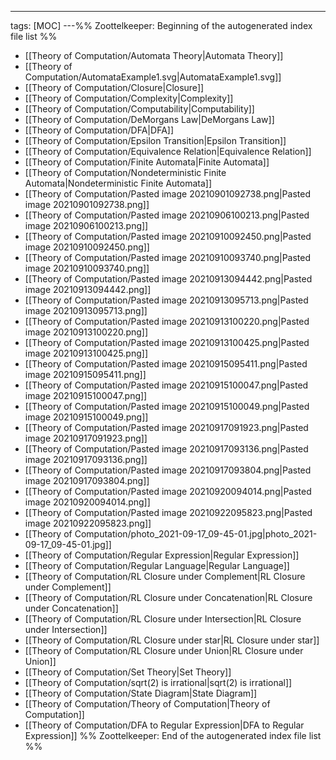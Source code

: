 ---
tags: [MOC]
---%% Zoottelkeeper: Beginning of the autogenerated index file list  %%
- [[Theory of Computation/Automata Theory|Automata Theory]]
- [[Theory of Computation/AutomataExample1.svg|AutomataExample1.svg]]
- [[Theory of Computation/Closure|Closure]]
- [[Theory of Computation/Complexity|Complexity]]
- [[Theory of Computation/Computability|Computability]]
- [[Theory of Computation/DeMorgans Law|DeMorgans Law]]
- [[Theory of Computation/DFA|DFA]]
- [[Theory of Computation/Epsilon Transition|Epsilon Transition]]
- [[Theory of Computation/Equivalence Relation|Equivalence Relation]]
- [[Theory of Computation/Finite Automata|Finite Automata]]
- [[Theory of Computation/Nondeterministic Finite Automata|Nondeterministic Finite Automata]]
- [[Theory of Computation/Pasted image 20210901092738.png|Pasted image 20210901092738.png]]
- [[Theory of Computation/Pasted image 20210906100213.png|Pasted image 20210906100213.png]]
- [[Theory of Computation/Pasted image 20210910092450.png|Pasted image 20210910092450.png]]
- [[Theory of Computation/Pasted image 20210910093740.png|Pasted image 20210910093740.png]]
- [[Theory of Computation/Pasted image 20210913094442.png|Pasted image 20210913094442.png]]
- [[Theory of Computation/Pasted image 20210913095713.png|Pasted image 20210913095713.png]]
- [[Theory of Computation/Pasted image 20210913100220.png|Pasted image 20210913100220.png]]
- [[Theory of Computation/Pasted image 20210913100425.png|Pasted image 20210913100425.png]]
- [[Theory of Computation/Pasted image 20210915095411.png|Pasted image 20210915095411.png]]
- [[Theory of Computation/Pasted image 20210915100047.png|Pasted image 20210915100047.png]]
- [[Theory of Computation/Pasted image 20210915100049.png|Pasted image 20210915100049.png]]
- [[Theory of Computation/Pasted image 20210917091923.png|Pasted image 20210917091923.png]]
- [[Theory of Computation/Pasted image 20210917093136.png|Pasted image 20210917093136.png]]
- [[Theory of Computation/Pasted image 20210917093804.png|Pasted image 20210917093804.png]]
- [[Theory of Computation/Pasted image 20210920094014.png|Pasted image 20210920094014.png]]
- [[Theory of Computation/Pasted image 20210922095823.png|Pasted image 20210922095823.png]]
- [[Theory of Computation/photo_2021-09-17_09-45-01.jpg|photo_2021-09-17_09-45-01.jpg]]
- [[Theory of Computation/Regular Expression|Regular Expression]]
- [[Theory of Computation/Regular Language|Regular Language]]
- [[Theory of Computation/RL Closure under Complement|RL Closure under Complement]]
- [[Theory of Computation/RL Closure under Concatenation|RL Closure under Concatenation]]
- [[Theory of Computation/RL Closure under Intersection|RL Closure under Intersection]]
- [[Theory of Computation/RL Closure under star|RL Closure under star]]
- [[Theory of Computation/RL Closure under Union|RL Closure under Union]]
- [[Theory of Computation/Set Theory|Set Theory]]
- [[Theory of Computation/sqrt(2) is irrational|sqrt(2) is irrational]]
- [[Theory of Computation/State Diagram|State Diagram]]
- [[Theory of Computation/Theory of Computation|Theory of Computation]]
- [[Theory of Computation/DFA to Regular Expression|DFA to Regular Expression]]
%% Zoottelkeeper: End of the autogenerated index file list  %%
